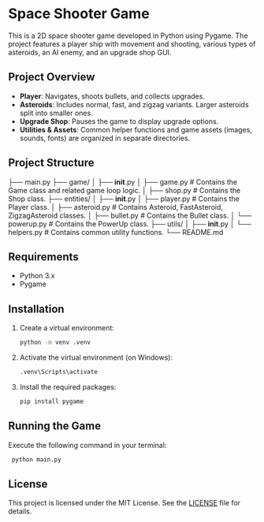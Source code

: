 # Space Shooter Game

This is a 2D space shooter game developed in Python using Pygame. The project features a player ship with movement and shooting, various types of asteroids, an AI enemy, and an upgrade shop GUI.

## Project Overview

- **Player**: Navigates, shoots bullets, and collects upgrades.
- **Asteroids**: Includes normal, fast, and zigzag variants. Larger asteroids split into smaller ones.
- **Upgrade Shop**: Pauses the game to display upgrade options.
- **Utilities & Assets**: Common helper functions and game assets (images, sounds, fonts) are organized in separate directories.

## Project Structure

├── main.py
├── game/
│   ├── __init__.py
│   ├── game.py         # Contains the Game class and related game loop logic.
│   ├── shop.py         # Contains the Shop class.
├── entities/
│   ├── __init__.py
│   ├── player.py       # Contains the Player class.
│   ├── asteroid.py     # Contains Asteroid, FastAsteroid, ZigzagAsteroid classes.
│   ├── bullet.py       # Contains the Bullet class.
│   └── powerup.py      # Contains the PowerUp class.
├── utils/
│   ├── __init__.py
│   └── helpers.py      # Contains common utility functions.
└── README.md


## Requirements

- Python 3.x
- Pygame

## Installation

1. Create a virtual environment:
   ```bash
   python -m venv .venv

2. Activate the virtual environment (on Windows):
    ```bash
    .venv\Scripts\activate

3. Install the required packages:
    ```bash
    pip install pygame

## Running the Game

Execute the following command in your terminal:
```bash
 python main.py
```

## License

This project is licensed under the MIT License. See the [LICENSE](LICENSE) file for details.
```
